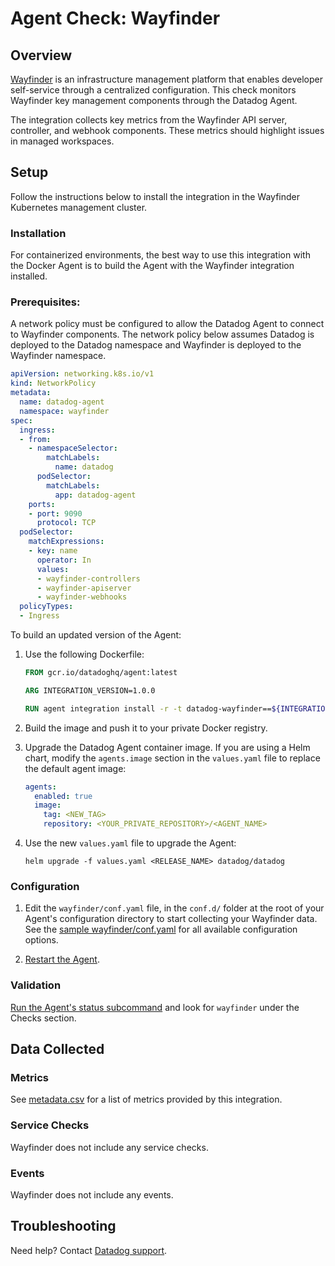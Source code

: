 # Agent Check: Wayfinder

## Overview

[Wayfinder][1] is an infrastructure management platform that enables developer
self-service through a centralized configuration. This check monitors Wayfinder
key management components through the Datadog Agent.

The integration collects key metrics from the Wayfinder API server, controller,
and webhook components. These metrics should highlight issues in managed
workspaces. 

## Setup

Follow the instructions below to install the integration in the Wayfinder
Kubernetes management cluster.

### Installation

For containerized environments, the best way to use this integration with the
Docker Agent is to build the Agent with the Wayfinder integration installed. 

### Prerequisites:

A network policy must be configured to allow the Datadog Agent to connect to
Wayfinder components. The network policy below assumes Datadog is deployed to
the Datadog namespace and Wayfinder is deployed to the Wayfinder namespace.

```yaml
apiVersion: networking.k8s.io/v1
kind: NetworkPolicy
metadata:
  name: datadog-agent
  namespace: wayfinder
spec:
  ingress:
  - from:
    - namespaceSelector:
        matchLabels:
          name: datadog
      podSelector:
        matchLabels:
          app: datadog-agent
    ports:
    - port: 9090
      protocol: TCP
  podSelector:
    matchExpressions:
    - key: name
      operator: In
      values:
      - wayfinder-controllers
      - wayfinder-apiserver
      - wayfinder-webhooks
  policyTypes:
  - Ingress
```

To build an updated version of the Agent:

1. Use the following Dockerfile:

    ```dockerfile
    FROM gcr.io/datadoghq/agent:latest

    ARG INTEGRATION_VERSION=1.0.0

    RUN agent integration install -r -t datadog-wayfinder==${INTEGRATION_VERSION}
    ```

2. Build the image and push it to your private Docker registry.

3. Upgrade the Datadog Agent container image. If you are using a Helm chart,
   modify the `agents.image` section in the `values.yaml` file to replace the
   default agent image:

    ```yaml
    agents:
      enabled: true
      image:
        tag: <NEW_TAG>
        repository: <YOUR_PRIVATE_REPOSITORY>/<AGENT_NAME>
    ```

4. Use the new `values.yaml` file to upgrade the Agent:

    ```shell
    helm upgrade -f values.yaml <RELEASE_NAME> datadog/datadog
    ```

### Configuration

1. Edit the `wayfinder/conf.yaml` file, in the `conf.d/` folder at the root of
   your Agent's configuration directory to start collecting your Wayfinder data.
   See the [sample wayfinder/conf.yaml][4] for all available configuration
   options.

2. [Restart the Agent][5].

### Validation

[Run the Agent's status subcommand][6] and look for `wayfinder` under the Checks
section.

## Data Collected

### Metrics

See [metadata.csv][7] for a list of metrics provided by this integration.

### Service Checks

Wayfinder does not include any service checks.

### Events

Wayfinder does not include any events.

## Troubleshooting

Need help? Contact [Datadog support][3].

[1]: https://www.appvia.io/product/
[2]: https://app.datadoghq.com/account/settings#agent
[3]: https://docs.datadoghq.com/agent/kubernetes/integrations/
[4]:
    https://github.com/DataDog/integrations-extras/blob/master/wayfinder/datadog_checks/wayfinder/data/conf.yaml.example
[5]:
    https://docs.datadoghq.com/agent/guide/agent-commands/#start-stop-and-restart-the-agent
[6]:
    https://docs.datadoghq.com/agent/guide/agent-commands/#agent-status-and-information
[7]:
    https://github.com/DataDog/integrations-extras/blob/master/wayfinder/metadata.csv
[8]:
    https://github.com/DataDog/integrations-extras/blob/master/wayfinder/assets/service_checks.json
[9]: https://docs.datadoghq.com/help/

